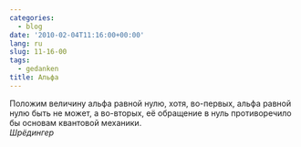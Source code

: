 ```yaml
---
categories:
  - blog
date: '2010-02-04T11:16:00+00:00'
lang: ru
slug: 11-16-00
tags:
  - gedanken
title: Альфа
---
```




Положим величину альфа равной нулю, хотя, во-первых, альфа равной нулю быть не может, а во-вторых, её обращение в нуль противоречило бы основам квантовой механики.  
_Шрёдингер_